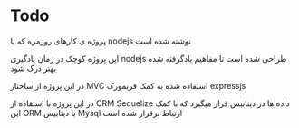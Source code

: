 # Todo
پروژه ی کارهای روزمره که با nodejs نوشته شده است

این پروژه کوچک در زمان یادگیری nodejs طراحی شده است تا مفاهیم یادگرفته شده بهتر درک شود

در این پروژه از ساختار MVC استفاده شده به کمک فریمورک expressjs

در این پروژه با استفاده از ORM Sequelize داده ها در دیتابیس قرار میگیرد که با کمک این ORM با دیتابیس Mysql ارتباط برقرار شده است
